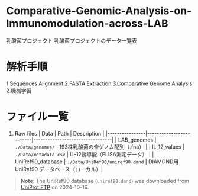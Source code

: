 # Comparative-Genomic-Analysis-on-Immunomodulation-across-LAB
乳酸菌プロジェクト
乳酸菌プロジェクトのデータ一覧表

# 解析手順
1.Sequences Alignment
2.FASTA Extraction
3.Comparative Genome Analysis
2.機械学習


# ファイル一覧
1. Raw files
| Data           | Path                    | Description                     |
|----------------|-------------------------|---------------------------------|
| LAB_genomes    | `./Data/genomes/`       | 193株乳酸菌の全ゲノム配列（.fna） |
| IL_12_values   | `./Data/metadata.csv`   | IL-12誘導能（ELISA測定データ）    |
| UniRef90_database | `./Data/UniRef90/uniref90.dmnd` | DIAMOND用 UniRef90 データベース（ローカル）|

> **Note**: The UniRef90 database (`uniref90.dmnd`) was downloaded from [UniProt FTP](https://ftp.uniprot.org/pub/databases/uniprot/uniref/) on 2024-10-16.
